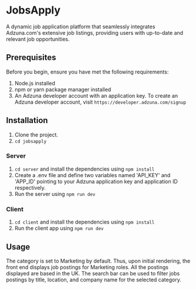 # JobsApply 

A dynamic job application platform that seamlessly integrates Adzuna.com's extensive job listings, providing users with up-to-date and relevant job opportunities.

## Prerequisites
Before you begin, ensure you have met the following requirements:
1. Node.js installed
2. npm or yarn package manager installed
3. An Adzuna developer account with an application key. To create an Adzuna developer account, visit `https://developer.adzuna.com/signup` 

## Installation

1. Clone the project.
2. `cd jobsapply`

### Server

1. `cd server` and install the dependencies using `npm install`
2. Create a .env file and define two variables named 'API_KEY' and 'APP_ID' pointing to your Adzuna application key and application ID respectively.
3. Run the server using `npm run dev`

### Client

1. `cd client` and install the dependencies using `npm install`
2. Run the client app using `npm run dev`

## Usage
The category is set to Marketing by default. Thus, upon initial rendering, the front end displays job postings for Marketing roles. All the postings displayed are based in the UK. The search bar can be used to filter jobs postings by title, location, and company name for the selected category.



